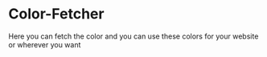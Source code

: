 # Color-Fetcher
Here you can fetch the color and you can use these colors for your website or wherever you want 
